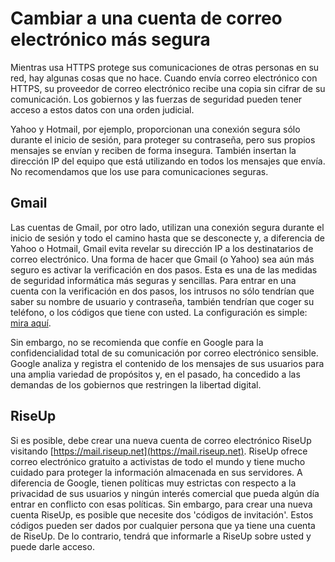 [Title]: # (Cambiar a una cuenta de correo electrónico más segura)
[Order]: # (7)

# Cambiar a una cuenta de correo electrónico más segura

Mientras usa HTTPS protege sus comunicaciones de otras personas en su red, hay algunas cosas que no hace. Cuando envía correo electrónico con HTTPS, su proveedor de correo electrónico recibe una copia sin cifrar de su comunicación. Los gobiernos y las fuerzas de seguridad pueden tener acceso a estos datos con una orden judicial.

Yahoo y Hotmail, por ejemplo, proporcionan una conexión segura sólo durante el inicio de sesión, para proteger su contraseña, pero sus propios mensajes se envían y reciben de forma insegura. También insertan la dirección IP del equipo que está utilizando en todos los mensajes que envía. No recomendamos que los use para comunicaciones seguras.

## Gmail

Las cuentas de Gmail, por otro lado, utilizan una conexión segura durante el inicio de sesión y todo el camino hasta que se desconecte y, a diferencia de Yahoo o Hotmail, Gmail evita revelar su dirección IP a los destinatarios de correo electrónico. Una forma de hacer que Gmail (o Yahoo) sea aún más seguro es activar la verificación en dos pasos. Esta es una de las medidas de seguridad informática más seguras y sencillas. Para entrar en una cuenta con la verificación en dos pasos, los intrusos no sólo tendrían que saber su nombre de usuario y contraseña, también tendrían que coger su teléfono, o los códigos que tiene con usted. La configuración es simple: [mira aquí](https://support.google.com/accounts/answer/185839?hl=en).

Sin embargo, no se recomienda que confíe en Google para la confidencialidad total de su comunicación por correo electrónico sensible. Google analiza y registra el contenido de los mensajes de sus usuarios para una amplia variedad de propósitos y, en el pasado, ha concedido a las demandas de los gobiernos que restringen la libertad digital.

## RiseUp

Si es posible, debe crear una nueva cuenta de correo electrónico RiseUp visitando [https://mail.riseup.net](https://mail.riseup.net). RiseUp ofrece correo electrónico gratuito a activistas de todo el mundo y tiene mucho cuidado para proteger la información almacenada en sus servidores. A diferencia de Google, tienen políticas muy estrictas con respecto a la privacidad de sus usuarios y ningún interés comercial que pueda algún día entrar en conflicto con esas políticas. Sin embargo, para crear una nueva cuenta RiseUp, es posible que necesite dos 'códigos de invitación'. Estos códigos pueden ser dados por cualquier persona que ya tiene una cuenta de RiseUp. De lo contrario, tendrá que informarle a RiseUp sobre usted y puede darle acceso.
